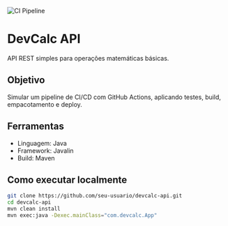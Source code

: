 
![CI Pipeline](https://github.com/iasmimsilveira/devcalc-api/actions/workflows/ci.yml/badge.svg)

# DevCalc API

API REST simples para operações matemáticas básicas.

## Objetivo

Simular um pipeline de CI/CD com GitHub Actions, aplicando testes, build, empacotamento e deploy.

## Ferramentas

- Linguagem: Java
- Framework: Javalin
- Build: Maven

## Como executar localmente

```bash
git clone https://github.com/seu-usuario/devcalc-api.git
cd devcalc-api
mvn clean install
mvn exec:java -Dexec.mainClass="com.devcalc.App"
```
